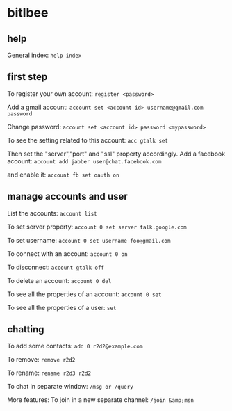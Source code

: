 
#  bitlbee


## help

General index:
`help index`




## first step

To register your own account:
`register <password>`

Add a gmail account:
`account set <account id> username@gmail.com password`

Change password:
`account set <account id> password <mypassword>`

To see the setting related to this account:
`acc gtalk set`

Then set the "server","port" and "ssl" property accordingly.
Add a facebook account:
`account add jabber user@chat.facebook.com`

and enable it:
`account fb set oauth on`



## manage accounts and user

List the accounts:
`account list`

To set server property:
`account 0 set server talk.google.com`

To set username:
`account 0 set username foo@gmail.com`

To connect with an account:
`account 0 on`

To disconnect:
`account gtalk off`

To delete an account:
`account 0 del`

To see all the properties of an account:
`account 0 set`


To see all the properties of a user:
`set`




## chatting

To add some contacts:
`add 0 r2d2@example.com`

To remove:
`remove r2d2`

To rename:
`rename r2d3 r2d2`

To chat in separate window:
`/msg or /query`


More features:
To join in a new separate channel:
`/join &amp;msn`





